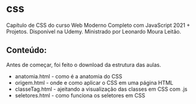 # css
Capítulo de CSS do curso Web Moderno Completo com JavaScript 2021 + Projetos.
Disponível na Udemy.
Ministrado por Leonardo Moura Leitão.

## Conteúdo:

Antes de começar, foi feito o download da estrutura das aulas.

* anatomia.html - como é a anatomia do CSS
* origem.html - onde e como aplicar o CSS em uma página HTML
* classeTag.html - ajeitando a visualização das classes em CSS com .js
* seletores.html - como funciona os seletores em CSS
